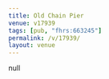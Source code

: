 ```yaml
---
title: Old Chain Pier
venue: v17939
tags: [pub, "fhrs:663245"]
permalink: /v/17939/
layout: venue
---
```

null